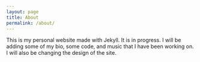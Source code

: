 ```yaml
---
layout: page
title: About
permalink: /about/
---
```


This is my personal website made with Jekyll. It is in progress. I will be adding some of my bio, some code, and music that I have been working on. I will also be changing the design of the site.